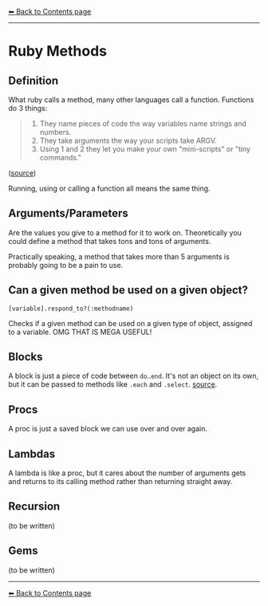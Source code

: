 [⬅︎ Back to Contents page](https://github.com/oscar-barlow/coding-notes#coding-notes)

---
# Ruby Methods

## Definition

What ruby calls a method, many other languages call a function. Functions do 3 things:

> 1. They name pieces of code the way variables name strings and numbers.
> 2. They take arguments the way your scripts take ARGV.
> 3. Using 1 and 2 they let you make your own "mini-scripts" or "tiny commands."

([source](https://learnrubythehardway.org/book/ex18.html))

Running, using or calling a function all means the same thing.

## Arguments/Parameters
Are the values you give to a method for it to work on. Theoretically you could define a method that takes tons and tons of arguments.

Practically speaking, a method that takes more than 5 arguments is probably going to be a pain to use.

## Can a given method be used on a given object?
`[variable].respond_to?(:methodname)`

Checks if a given method can be used on a given type of object, assigned to a variable. OMG THAT IS MEGA USEFUL!

## Blocks
A block is just a piece of code between `do`..`end`. It's not an object on its own, but it can be passed to methods like `.each` and `.select`. [source](https://www.codecademy.com/learn/ruby).

## Procs
A proc is just a saved block we can use over and over again.

## Lambdas
A lambda is like a proc, but it cares about the number of arguments gets and returns to its calling method rather than returning straight away.


## Recursion
(to be written)

## Gems
(to be written)

---
[⬅︎ Back to Contents page](https://github.com/oscar-barlow/coding-notes#coding-notes)

